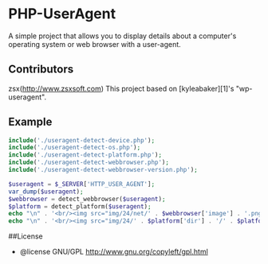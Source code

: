 # PHP-UserAgent

A simple project that allows you to display details about a computer's operating system or web browser with a user-agent.

## Contributors
zsx(http://www.zsxsoft.com)
This project based on [kyleabaker][1]'s "wp-useragent".

## Example
```php
include('./useragent-detect-device.php');
include('./useragent-detect-os.php');
include('./useragent-detect-platform.php');
include('./useragent-detect-webbrowser.php');
include('./useragent-detect-webbrowser-version.php');

$useragent = $_SERVER['HTTP_USER_AGENT'];
var_dump($useragent);
$webbrowser = detect_webbrowser($useragent);
$platform = detect_platform($useragent);
echo "\n" . '<br/><img src="img/24/net/' . $webbrowser['image'] . '.png" />' . $webbrowser['title'];
echo "\n" . '<br/><img src="img/24/' . $platform['dir'] . '/' . $platform['image'] . '.png" />' . $platform['title'];
```
##License
 * @license GNU/GPL http://www.gnu.org/copyleft/gpl.html
